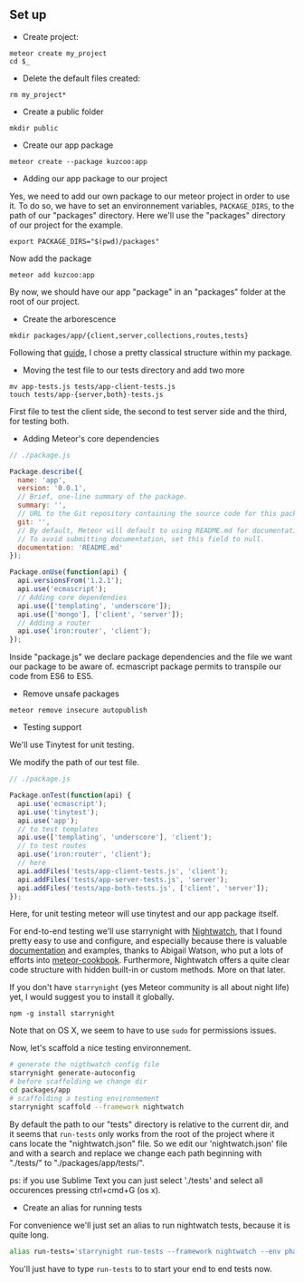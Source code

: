Set up
------

* Create project:
```shell
meteor create my_project
cd $_
```

* Delete the default files created:
```shell
rm my_project*
```

* Create a public folder
```shell
mkdir public
```

* Create our app package
```shell
meteor create --package kuzcoo:app
```

* Adding our app package to our project

Yes, we need to add our own package to our meteor project in order to use it.
To do so, we have to set an environnement variables, `PACKAGE_DIRS`, to the path of our "packages" directory.
Here we'll use the "packages" directory of our project for the example.
```shell
export PACKAGE_DIRS="$(pwd)/packages"
```

Now add the package
```shell
meteor add kuzcoo:app
```

By now, we should have our app "package" in an "packages" folder at the root of our project.

* Create the arborescence
```shell
mkdir packages/app/{client,server,collections,routes,tests}
```
Following that [guide](https://meteor-guide.readthedocs.org/en/latest/structure/#structure-of-a-medium-sized-app), I chose a pretty classical structure within my package.

* Moving the test file to our tests directory and add two more
```shell
mv app-tests.js tests/app-client-tests.js
touch tests/app-{server,both}-tests.js
```

First file to test the client side, the second to test server side and the third, for testing both.

* Adding Meteor's core dependencies
```js
// ./package.js

Package.describe({
  name: 'app',
  version: '0.0.1',
  // Brief, one-line summary of the package.
  summary: '',
  // URL to the Git repository containing the source code for this package.
  git: '',
  // By default, Meteor will default to using README.md for documentation.
  // To avoid submitting documentation, set this field to null.
  documentation: 'README.md'
});

Package.onUse(function(api) {
  api.versionsFrom('1.2.1');
  api.use('ecmascript');
  // Adding core dependendies
  api.use(['templating', 'underscore']);
  api.use(['mongo'], ['client', 'server']);
  // Adding a router
  api.use('iron:router', 'client');
});

````
Inside "package.js" we declare package dependencies and the file we want our package to be aware of. 
ecmascript package permits to transpile our code from ES6 to ES5.

* Remove unsafe packages
```shell
meteor remove insecure autopublish
```

* Testing support

We'll use Tinytest for unit testing.

We modify the path of our test file.
```js
// ./package.js

Package.onTest(function(api) {
  api.use('ecmascript');
  api.use('tinytest');
  api.use('app');
  // to test templates
  api.use(['templating', 'underscore'], 'client'); 
  // to test routes
  api.use('iron:router', 'client');
  // here
  api.addFiles('tests/app-client-tests.js', 'client');
  api.addFiles('tests/app-server-tests.js', 'server');
  api.addFiles('tests/app-both-tests.js', ['client', 'server']);
});
```
Here, for unit testing meteor will use tinytest and our app package itself.


For end-to-end testing we'll use starrynight with [Nightwatch](http://nightwatchjs.org/), that I found pretty easy to use and configure, and especially because there is valuable [documentation](http://starrynight.meteor.com/testing) and examples, thanks to Abigail Watson, who put a lots of efforts into [meteor-cookbook](https://github.com/awatson1978/meteor-cookbook).
Furthermore, Nightwatch offers a quite clear code structure with hidden built-in or custom methods. More on that later.

If you don't have `starrynight` (yes Meteor community is all about night life) yet, I would suggest you to install it globally.

```shell
npm -g install starrynight
```
Note that on OS X, we seem to have to use `sudo` for permissions issues.

Now, let's scaffold a nice testing environnement.

```bash
# generate the nigthwatch config file
starrynight generate-autoconfig
# before scaffolding we change dir
cd packages/app
# scaffolding a testing environnement
starrynight scaffold --framework nightwatch
```

By default the path to our "tests" directory is relative to the current dir,
and it seems that `run-tests` only works from the root of the project where it cans locate the "nightwatch.json" file.
So we edit our 'nightwatch.json' file and with a search and replace we change each path beginning with "./tests/" to "./packages/app/tests/".

ps: if you use Sublime Text you can just select './tests' and select all occurences pressing ctrl+cmd+G (os x). 

* Create an alias for running tests

For convenience we'll just set an alias to run nightwatch tests, because it is quite long.

```bash
alias run-tests='starrynight run-tests --framework nightwatch --env phantomjs'
``` 

You'll just have to type `run-tests` to to start your end to end tests now.
